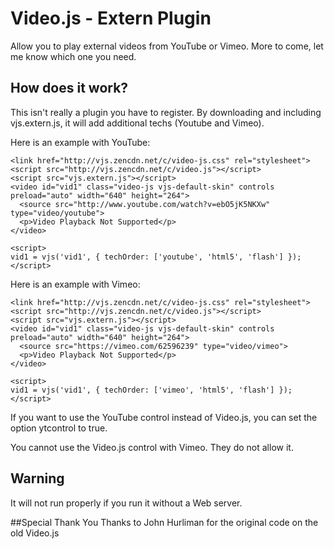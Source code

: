 # Video.js - Extern Plugin
Allow you to play external videos from YouTube or Vimeo. More to come, let me know which one you need.

## How does it work?
This isn't really a plugin you have to register. By downloading and including vjs.extern.js, it will add additional techs (Youtube and Vimeo).

Here is an example with YouTube:

	<link href="http://vjs.zencdn.net/c/video-js.css" rel="stylesheet">
	<script src="http://vjs.zencdn.net/c/video.js"></script>
	<script src="vjs.extern.js"></script>
	<video id="vid1" class="video-js vjs-default-skin" controls preload="auto" width="640" height="264">
	  <source src="http://www.youtube.com/watch?v=ebO5jK5NKXw" type="video/youtube">
	  <p>Video Playback Not Supported</p>
	</video>
	
	<script>
	vid1 = vjs('vid1', { techOrder: ['youtube', 'html5', 'flash'] });
	</script>

Here is an example with Vimeo:

	<link href="http://vjs.zencdn.net/c/video-js.css" rel="stylesheet">
	<script src="http://vjs.zencdn.net/c/video.js"></script>
	<script src="vjs.extern.js"></script>
	<video id="vid1" class="video-js vjs-default-skin" controls preload="auto" width="640" height="264">
	  <source src="https://vimeo.com/62596239" type="video/vimeo">
	  <p>Video Playback Not Supported</p>
	</video>
	
	<script>
	vid1 = vjs('vid1', { techOrder: ['vimeo', 'html5', 'flash'] });
	</script>

If you want to use the YouTube control instead of Video.js, you can set the option ytcontrol to true.

You cannot use the Video.js control with Vimeo. They do not allow it.

## Warning
It will not run properly if you run it without a Web server.

##Special Thank You
Thanks to John Hurliman for the original code on the old Video.js
